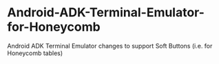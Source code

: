 # Android-ADK-Terminal-Emulator-for-Honeycomb
Android ADK Terminal Emulator changes to support Soft Buttons (i.e. for Honeycomb tables)
